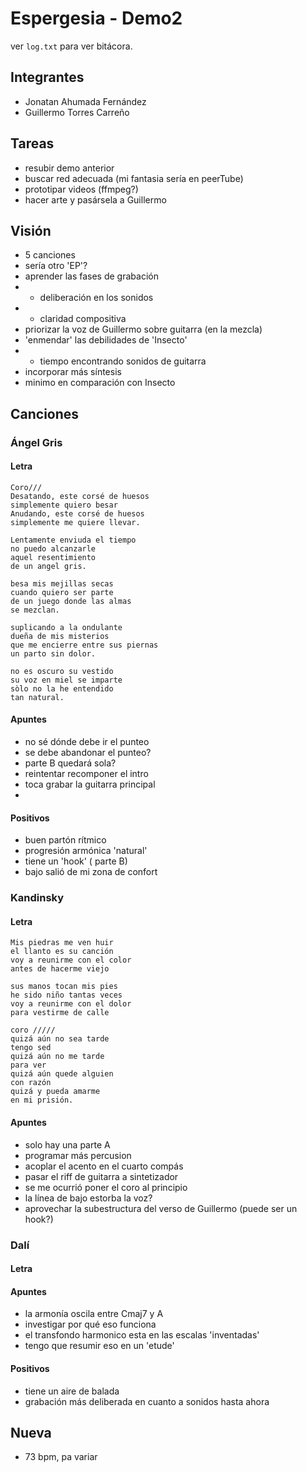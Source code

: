 # Espergesia - Demo2
ver  `log.txt` para ver bitácora.

## Integrantes
- Jonatan Ahumada Fernández
- Guillermo Torres Carreño


## Tareas
- resubir demo anterior
-  buscar red adecuada (mi fantasia sería en peerTube)
- prototipar videos (ffmpeg?)
- hacer arte y pasársela a Guillermo

## Visión
- 5 canciones
- sería otro 'EP'?
- aprender las fases de grabación
- + deliberación en los sonidos
- + claridad compositiva
- priorizar la voz de Guillermo sobre guitarra (en la mezcla)
- 'enmendar' las debilidades de 'Insecto'
- + tiempo encontrando sonidos de guitarra
- incorporar más síntesis
- minimo en comparación con Insecto

## Canciones

### Ángel Gris

#### Letra

```
Coro///
Desatando, este corsé de huesos
simplemente quiero besar
Anudando, este corsé de huesos
simplemente me quiere llevar.

Lentamente enviuda el tiempo
no puedo alcanzarle
aquel resentimiento
de un angel gris.

besa mis mejillas secas
cuando quiero ser parte
de un juego donde las almas
se mezclan.

suplicando a la ondulante
dueña de mis misterios
que me encierre entre sus piernas
un parto sin dolor.

no es oscuro su vestido
su voz en miel se imparte
sòlo no la he entendido
tan natural.
```

#### Apuntes
- no sé dónde debe ir el punteo
- se debe abandonar el punteo?
- parte B quedará sola?
- reintentar recomponer el intro
- toca grabar la guitarra principal
- 

#### Positivos
- buen partón rítmico
- progresión armónica 'natural'
- tiene un 'hook' ( parte B)
- bajo salió de mi zona de confort



### Kandinsky
#### Letra

```
Mis piedras me ven huir
el llanto es su canción
voy a reunirme con el color
antes de hacerme viejo

sus manos tocan mis pies
he sido niño tantas veces
voy a reunirme con el dolor
para vestirme de calle

coro /////
quizá aún no sea tarde
tengo sed
quizá aún no me tarde
para ver
quizá aún quede alguien
con razón
quizá y pueda amarme
en mi prisión.
```


#### Apuntes
-  solo hay una parte A
-  programar más percusion
-  acoplar el acento en el cuarto compás
-  pasar el riff de guitarra a sintetizador
- se me ocurrió poner el coro al principio
- la línea de bajo estorba la voz?
- aprovechar la subestructura del verso de Guillermo (puede ser un
hook?)


### Dalí

#### Letra

#### Apuntes
- la armonía oscila entre Cmaj7 y A
- investigar por qué eso funciona
- el transfondo harmonico esta en las escalas 'inventadas'
- tengo que resumir eso en un 'etude'

#### Positivos
- tiene un aire de balada
- grabación más deliberada en cuanto a sonidos hasta ahora


## Nueva
- 73 bpm, pa variar 

